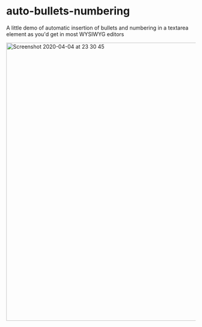 # auto-bullets-numbering
A little demo of automatic insertion of bullets and numbering in a textarea element as you'd get in most WYSIWYG editors

<img width="739" alt="Screenshot 2020-04-04 at 23 30 45" src="https://user-images.githubusercontent.com/26261917/78462679-56ce7b80-76cc-11ea-9f34-966cfcc9d33d.png">
